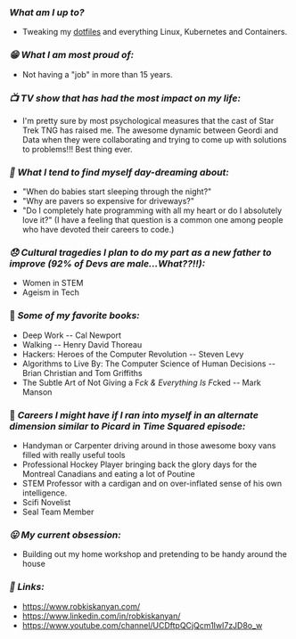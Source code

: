 ### *What am I up to?*
* Tweaking my [dotfiles](https://github.com/robbyki/dotfiles) and everything Linux, Kubernetes and Containers.

### *:grin: What I am most proud of:*
* Not having a "job" in more than 15 years.

### *:tv: TV show that has had the most impact on my life:*
* I'm pretty sure by most psychological measures that the cast of Star Trek TNG has raised
  me. The awesome dynamic between Geordi and Data when they were collaborating
  and trying to come up with solutions to problems!!! Best thing ever.

### *:thinking: What I tend to find myself day-dreaming about:*
* "When do babies start sleeping through the night?"
* "Why are pavers so expensive for driveways?"
* "Do I completely hate programming with all my heart or do I absolutely love it?" (I have a feeling that question is a common one among people who have devoted their careers to code.)
<!-- ### *:mortar_board: :weight_lifting_woman: Industries I'm most excited to see (or help with) continued disruption:* -->
<!-- 1. Education -->
<!-- 2. Health & Fitness -->

### *:disappointed: Cultural tragedies I plan to do my part as a new father to improve (92% of Devs are male...What??!!):*
* Women in STEM
* Ageism in Tech

### :book: *Some of my favorite books:*
* Deep Work -- Cal Newport
* Walking -- Henry David Thoreau
* Hackers: Heroes of the Computer Revolution -- Steven Levy
* Algorithms to Live By: The Computer Science of Human Decisions -- Brian Christian and Tom Griffiths
* The Subtle Art of Not Giving a F*ck & Everything Is F*cked -- Mark Manson

<!-- ### :hammer: *My Current Favorite Tools and Add-ons:* -->
<!-- ``` -->
<!-- * fedora/rhel -->
<!-- * tmux with oh my tmux config -->
<!-- * bpytop -->
<!-- * vifm -->
<!-- * dive -->
<!-- * vim -->
<!-- * vscode -->
<!-- * discord -->
<!-- * ammonite -->
<!-- * plantuml -->
<!-- * metals  -->
<!-- * bloop -->
<!-- * obs studio -->
<!-- * gh cli -->
<!-- * docker -->
<!-- * minio -->
<!-- * operator mono font -->
<!-- * vscode devcontainers -->
<!-- * fzf and fzf-vim -->
<!-- * vim nerdtree -->
<!-- * lazygit -->
<!-- * gruvbox colorscheme -->
<!-- * powerline -->
<!-- * dbeaver database client -->
<!-- * scala -->
<!-- * zio library  -->
<!-- * sbt -->
<!-- * jupyter -->
<!-- * pandas -->
<!-- * das keyboard (cherry mx brown + pbt keycaps) -->
<!-- * google pixel 5 -->
<!-- ``` -->

### :briefcase: *Careers I might have if I ran into myself in an alternate dimension similar to Picard in Time Squared episode:*
* Handyman or Carpenter driving around in those awesome boxy vans filled with really useful tools
* Professional Hockey Player bringing back the glory days for the Montreal Canadians and eating a lot of Poutine
* STEM Professor with a cardigan and on over-inflated sense of his own intelligence.
* Scifi Novelist
* Seal Team Member

### *:stuck_out_tongue: My current obsession:*
* Building out my home workshop and pretending to be handy around the house

### *:link: Links:*
* https://www.robkiskanyan.com/
* https://www.linkedin.com/in/robkiskanyan/
* https://www.youtube.com/channel/UCDftpQCjQcm1Iwl7zJD8o_w

<!--
**robbyki/robbyki** is a ✨ _special_ ✨ repository because its `README.md` (this file) appears on your GitHub profile.

Here are some ideas to get you started:

- 🔭 I’m currently working on ...
- 🌱 I’m currently learning ...
- 👯 I’m looking to collaborate on ...
- 🤔 I’m looking for help with ...
- 💬 Ask me about ...
- 📫 How to reach me: ...
- 😄 Pronouns: ...
- ⚡ Fun fact: ...
-->
